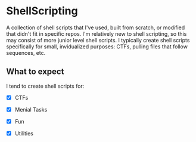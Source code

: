 # ShellScripting

A collection of shell scripts that I've used, built from scratch, or modified that didn't fit in specific repos. I'm relatively new to shell scripting, so this may consist of more junior level shell scripts. I typically create shell scripts specifically for small, invidualized purposes: CTFs, pulling files that follow sequences, etc.


## What to expect

I tend to create shell scripts for:
- [x] CTFs
- [x] Menial Tasks
- [x] Fun
- [x] Utilities


